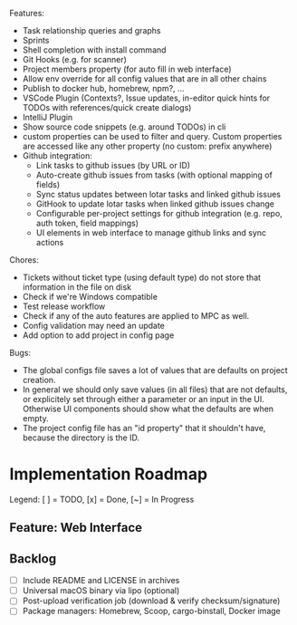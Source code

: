 Features:
- Task relationship queries and graphs
- Sprints
- Shell completion with install command
- Git Hooks (e.g. for scanner)
- Project members property (for auto fill in web interface)
- Allow env override for all config values that are in all other chains
- Publish to docker hub, homebrew, npm?, ...
- VSCode Plugin (Contexts?, Issue updates, in-editor quick hints for TODOs with references/quick create dialogs)
- IntelliJ Plugin
- Show source code snippets (e.g. around TODOs) in cli
- custom properties can be used to filter and query. Custom properties are accessed like any other property (no custom: prefix anywhere)
- Github integration:
  - Link tasks to github issues (by URL or ID)
  - Auto-create github issues from tasks (with optional mapping of fields)
  - Sync status updates between lotar tasks and linked github issues
  - GitHook to update lotar tasks when linked github issues change
  - Configurable per-project settings for github integration (e.g. repo, auth token, field mappings)
  - UI elements in web interface to manage github links and sync actions

Chores:
- Tickets without ticket type (using default type) do not store that information in the file on disk
- Check if we're Windows compatible
- Test release workflow
- Check if any of the auto features are applied to MPC as well.
- Config validation may need an update
- Add option to add project in config page

Bugs:
- The global configs file saves a lot of values that are defaults on project creation.
- In general we should only save values (in all files) that are not defaults, or explicitely set through either a parameter or an input in the UI. Otherwise UI components should show what the defaults are when empty.
- The project config file has an "id property" that it shouldn't have, because the directory is the ID.

# Implementation Roadmap

Legend: [ ] = TODO, [x] = Done, [~] = In Progress

## Feature: Web Interface


## Backlog
- [ ] Include README and LICENSE in archives
- [ ] Universal macOS binary via lipo (optional)
- [ ] Post-upload verification job (download & verify checksum/signature)
- [ ] Package managers: Homebrew, Scoop, cargo-binstall, Docker image
